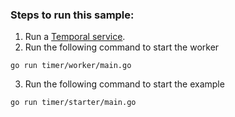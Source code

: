 ### Steps to run this sample:
1) Run a [Temporal service](https://github.com/temporalio/samples-go/tree/main/#how-to-use).
2) Run the following command to start the worker
```
go run timer/worker/main.go
```
3) Run the following command to start the example
```
go run timer/starter/main.go
```

